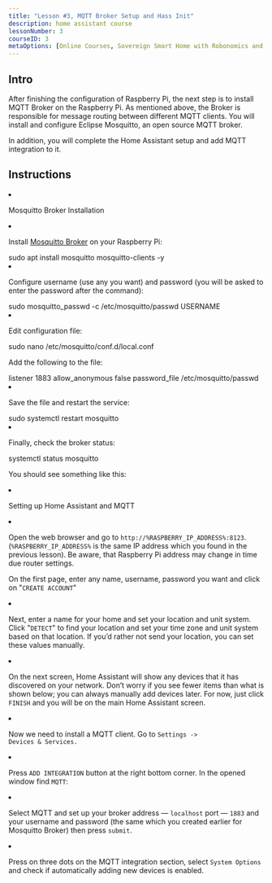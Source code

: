 ```yaml
---
title: "Lesson #3, MQTT Broker Setup and Hass Init"
description: home assistant course
lessonNumber: 3
courseID: 3
metaOptions: [Online Courses, Sovereign Smart Home with Robonomics and Home Assistant]
---
```


<section class="container__reg">

## Intro

After finishing the configuration of Raspberry Pi, the next step is to install MQTT Broker on the Raspberry Pi. As mentioned above, the Broker is responsible for message routing between different MQTT clients. You will install and configure Eclipse Mosquitto, an open source MQTT broker.

<LessonImages src="smart-house-course/lesson-3-1.jpg" alt="scheme" imageClasses="mb"/>

In addition, you will complete the Home Assistant setup and add MQTT integration to it.

</section>

<section class="container__reg">

## Instructions

<List type="numbers">

<li>


Mosquitto Broker Installation

<List>
<li>

Install [Mosquitto Broker](https://mosquitto.org/) on your Raspberry Pi:


<LessonCodeWrapper language="bash" noLines>
sudo apt install mosquitto mosquitto-clients -y
</LessonCodeWrapper>
</li>

<li>

Configure username (use any you want) and password (you will be asked to enter the password after the command):

<LessonCodeWrapper language="bash" noLines>
sudo mosquitto_passwd -c /etc/mosquitto/passwd USERNAME
</LessonCodeWrapper>

</li>

<li>

Edit configuration file:

<LessonCodeWrapper language="bash" noLines>
sudo nano /etc/mosquitto/conf.d/local.conf
</LessonCodeWrapper>

Add the following to the file:

<LessonCodeWrapper language="bash">
listener 1883
allow_anonymous false
password_file /etc/mosquitto/passwd
</LessonCodeWrapper>
</li>

<li>

Save the file  and restart the service:

<LessonCodeWrapper language="bash" noLines>
sudo systemctl restart mosquitto
</LessonCodeWrapper>
</li>

<li>

Finally, check the broker status:

<LessonCodeWrapper language="bash" noLines>
systemctl status mosquitto
</LessonCodeWrapper>

You should see something like this:

<LessonImages src="smart-house-course/lesson-3-2.jpg" alt="code"/>
</li>
</List>
</li>

<li>

Setting up Home Assistant and MQTT

<List>

<li>

Open the web browser and go to <code>http://%RASPBERRY_IP_ADDRESS%:8123</code>. (<code>%RASPBERRY_IP_ADDRESS%</code> is the same IP address which you found in the previous lesson). Be aware, that Raspberry Pi address may change in time due router settings. 

On the first page, enter any name, username, password you want and click on  "<code>CREATE ACCOUNT</code>"

<LessonImages src="smart-house-course/lesson-3-3.jpeg" alt="tutorial"/>
</li>

<li>

Next, enter a name for your home and set your location and unit system. Click "<code>DETECT</code>" to find your location and set your time zone and unit system based on that location. If you’d rather not send your location, you can set these values manually.

<LessonImages src="smart-house-course/lesson-3-4.jpeg" alt="tutorial"/>
</li>

<li>

On the next screen, Home Assistant will show any devices that it has discovered on your network. Don’t worry if you see fewer items than what is shown below; you can always manually add devices later. For now, just click <code>FINISH</code> and you will be on the main Home Assistant screen.

<LessonImages src="smart-house-course/lesson-3-5.jpeg" alt="tutorial"/>
</li>

<li>

Now we need to install a MQTT client. Go to <code>Settings -> Devices & Services.</code>

<LessonImages src="smart-house-course/lesson-3-6.jpeg" alt="tutorial"/>
</li>

<li>

Press <code>ADD INTEGRATION</code> button at the right bottom corner. In the opened window find <code>MQTT</code>:

<LessonImages src="smart-house-course/lesson-3-7.jpeg" alt="tutorial"/>
</li>

<li>

Select MQTT and set up your broker address — <code>localhost</code> port — <code>1883</code> and your username and password (the same which you created earlier for Mosquitto Broker) then press  <code>submit</code>.

<LessonImages src="smart-house-course/lesson-3-8.jpeg" alt="tutorial"/>
</li>

<li>

Press on three dots on the MQTT integration section, select <code>System Options</code> and check if automatically adding new devices is enabled.

<LessonImages src="smart-house-course/lesson-3-9.jpeg" alt="tutorial"/>

</li>
</List>
</li>
</List>
</section>
